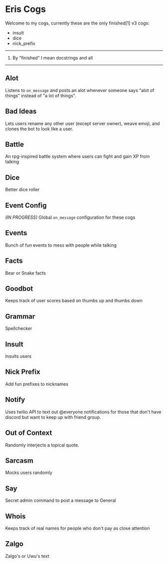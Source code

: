 # Eris Cogs

Welcome to my cogs, currently these are the only finished[1] v3 cogs:

* insult
* dice
* nick_prefix

---

1. By "finished" I mean docstrings and all

---

## Alot

Listens to `on_message` and posts an alot whenever someone says "alot of things" instead of "a lot of things".

## Bad Ideas

Lets users rename any other user (except server owner), weave emoji, and clones the bot to look like a user.

## Battle

An rpg-inspired battle system where users can fight and gain XP from talking

## Dice

Better dice roller

## Event Config

*(IN PROGRESS)* Global `on_message` configuration for these cogs

## Events

Bunch of fun events to mess with people while talking

## Facts

Bear or Snake facts

## Goodbot

Keeps track of user scores based on thumbs up and thumbs down

## Grammar

Spellchecker

## Insult

Insults users

## Nick Prefix

Add fun prefixes to nicknames

## Notify

Uses twilio API to text out @everyone notifications for those that don't have discord but want to keep up with friend group.

## Out of Context

Randomly interjects a topical quote.

## Sarcasm

Mocks users randomly

## Say

Secret admin command to post a message to General

## Whois

Keeps track of real names for people who don't pay as close attention

## Zalgo 

Zalgo's or Uwu's text
